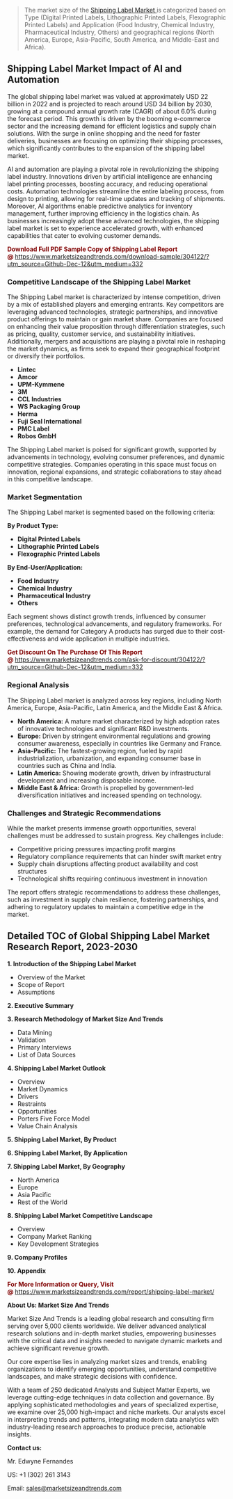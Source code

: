 <blockquote><p>The market size of the <a href="https://www.marketsizeandtrends.com/download-sample/304122/?utm_source=Github-Dec-12&amp;utm_medium=332" target="_blank">Shipping Label Market </a>is categorized based on Type (Digital Printed Labels, Lithographic Printed Labels, Flexographic Printed Labels) and Application (Food Industry, Chemical Industry, Pharmaceutical Industry, Others) and geographical regions (North America, Europe, Asia-Pacific, South America, and Middle-East and Africa).</p></blockquote><p><h2>Shipping Label Market Impact of AI and Automation</h2><p>The global shipping label market was valued at approximately USD 22 billion in 2022 and is projected to reach around USD 34 billion by 2030, growing at a compound annual growth rate (CAGR) of about 6.0% during the forecast period. This growth is driven by the booming e-commerce sector and the increasing demand for efficient logistics and supply chain solutions. With the surge in online shopping and the need for faster deliveries, businesses are focusing on optimizing their shipping processes, which significantly contributes to the expansion of the shipping label market.</p><p>AI and automation are playing a pivotal role in revolutionizing the shipping label industry. Innovations driven by artificial intelligence are enhancing label printing processes, boosting accuracy, and reducing operational costs. Automation technologies streamline the entire labeling process, from design to printing, allowing for real-time updates and tracking of shipments. Moreover, AI algorithms enable predictive analytics for inventory management, further improving efficiency in the logistics chain. As businesses increasingly adopt these advanced technologies, the shipping label market is set to experience accelerated growth, with enhanced capabilities that cater to evolving customer demands.</p></p><p><strong><span style="color: #800000;">Download Full PDF Sample Copy of Shipping Label Report @</span>&nbsp;</strong><a href="https://www.marketsizeandtrends.com/download-sample/304122/?utm_source=Github-Dec-12&amp;utm_medium=332">https://www.marketsizeandtrends.com/download-sample/304122/?utm_source=Github-Dec-12&amp;utm_medium=332</a></p><h3>Competitive Landscape of the Shipping Label Market</h3><p>The Shipping Label market is characterized by intense competition, driven by a mix of established players and emerging entrants. Key competitors are leveraging advanced technologies, strategic partnerships, and innovative product offerings to maintain or gain market share. Companies are focused on enhancing their value proposition through differentiation strategies, such as pricing, quality, customer service, and sustainability initiatives. Additionally, mergers and acquisitions are playing a pivotal role in reshaping the market dynamics, as firms seek to expand their geographical footprint or diversify their portfolios.</p><p><strong><p><ul><li>Lintec </li><li> Amcor </li><li> UPM-Kymmene </li><li> 3M </li><li> CCL Industries </li><li> WS Packaging Group </li><li> Herma </li><li> Fuji Seal International </li><li> PMC Label </li><li> Robos GmbH</p></li></ul></p></strong></p><p>The Shipping Label market is poised for significant growth, supported by advancements in technology, evolving consumer preferences, and dynamic competitive strategies. Companies operating in this space must focus on innovation, regional expansions, and strategic collaborations to stay ahead in this competitive landscape.</p><h3>Market Segmentation</h3><p>The Shipping Label market is segmented based on the following criteria:</p><p><strong>By Product Type:</strong></p><p><strong><p><ul><li>Digital Printed Labels </li><li> Lithographic Printed Labels </li><li> Flexographic Printed Labels</p></li></ul></p></strong></p><p><strong>By End-User/Application:</strong></p><p><strong><p><ul><li>Food Industry </li><li> Chemical Industry </li><li> Pharmaceutical Industry </li><li> Others</p></li></ul></p></strong></p><p>Each segment shows distinct growth trends, influenced by consumer preferences, technological advancements, and regulatory frameworks. For example, the demand for Category A products has surged due to their cost-effectiveness and wide application in multiple industries.</p><p><strong><span style="color: #800000;">Get Discount On The Purchase Of This Report @&nbsp;</span></strong><a href="https://www.marketsizeandtrends.com/ask-for-discount/304122/?utm_source=Github-Dec-12&amp;utm_medium=332">https://www.marketsizeandtrends.com/ask-for-discount/304122/?utm_source=Github-Dec-12&amp;utm_medium=332</a></p><h3>Regional Analysis</h3><p>The Shipping Label market is analyzed across key regions, including North America, Europe, Asia-Pacific, Latin America, and the Middle East &amp; Africa.</p><ul><li><strong>North America:</strong> A mature market characterized by high adoption rates of innovative technologies and significant R&amp;D investments.</li><li><strong>Europe:</strong> Driven by stringent environmental regulations and growing consumer awareness, especially in countries like Germany and France.</li><li><strong>Asia-Pacific:</strong> The fastest-growing region, fueled by rapid industrialization, urbanization, and expanding consumer base in countries such as China and India.</li><li><strong>Latin America:</strong> Showing moderate growth, driven by infrastructural development and increasing disposable income.</li><li><strong>Middle East &amp; Africa:</strong> Growth is propelled by government-led diversification initiatives and increased spending on technology.</li></ul><h3>Challenges and Strategic Recommendations</h3><p>While the market presents immense growth opportunities, several challenges must be addressed to sustain progress. Key challenges include:</p><ul><li>Competitive pricing pressures impacting profit margins</li><li>Regulatory compliance requirements that can hinder swift market entry</li><li>Supply chain disruptions affecting product availability and cost structures</li><li>Technological shifts requiring continuous investment in innovation</li></ul><p>The report offers strategic recommendations to address these challenges, such as investment in supply chain resilience, fostering partnerships, and adhering to regulatory updates to maintain a competitive edge in the market.</p><h2>Detailed TOC of Global Shipping Label Market Research Report, 2023-2030</h2><p><strong>1. Introduction of the Shipping Label Market</strong></p><ul><li>Overview of the Market</li><li>Scope of Report</li><li>Assumptions&nbsp;</li></ul><p><strong>2. Executive Summary</strong></p><p><strong>3. Research Methodology of <strong>Market Size And Trends</strong></strong></p><ul><li>Data Mining</li><li>Validation</li><li>Primary Interviews</li><li>List of Data Sources&nbsp;</li></ul><p><strong>4. Shipping Label Market Outlook</strong></p><ul><li>Overview</li><li>Market Dynamics</li><li>Drivers</li><li>Restraints</li><li>Opportunities</li><li>Porters Five Force Model</li><li>Value Chain Analysis&nbsp;</li></ul><p><strong>5. Shipping Label Market, By Product</strong></p><p><strong>6. Shipping Label Market, By Application</strong></p><p><strong>7. Shipping Label Market, By Geography</strong></p><ul><li>North America</li><li>Europe</li><li>Asia Pacific</li><li>Rest of the World&nbsp;</li></ul><p><strong>8. Shipping Label Market Competitive Landscape</strong></p><ul><li>Overview</li><li>Company Market Ranking</li><li>Key Development Strategies&nbsp;</li></ul><p><strong>9. Company Profiles</strong></p><p><strong>10. Appendix</strong></p><p><strong><span style="color: #800000;">For More Information or Query, Visit @&nbsp;</span></strong><a href="https://www.marketsizeandtrends.com/report/shipping-label-market/">https://www.marketsizeandtrends.com/report/shipping-label-market/</a></p><p></p><p><strong>About Us:&nbsp;Market Size And Trends</strong></p><p>Market Size And Trends&nbsp;is a leading global research and consulting firm serving over 5,000 clients worldwide. We deliver advanced analytical research solutions and in-depth market studies, empowering businesses with the critical data and insights needed to navigate dynamic markets and achieve significant revenue growth.</p><p>Our core expertise lies in analyzing market sizes and trends, enabling organizations to identify emerging opportunities, understand competitive landscapes, and make strategic decisions with confidence.</p><p>With a team of 250 dedicated Analysts and Subject Matter Experts, we leverage cutting-edge techniques in data collection and governance. By applying sophisticated methodologies and years of specialized expertise, we examine over 25,000 high-impact and niche markets. Our analysts excel in interpreting trends and patterns, integrating modern data analytics with industry-leading research approaches to produce precise, actionable insights.</p><p><strong>Contact us:</strong></p><p>Mr. Edwyne Fernandes</p><p>US: +1 (302) 261 3143</p><p>Email: <a href="mailto:sales@marketsizeandtrends.com">sales@marketsizeandtrends.com</a>&nbsp;</p>
